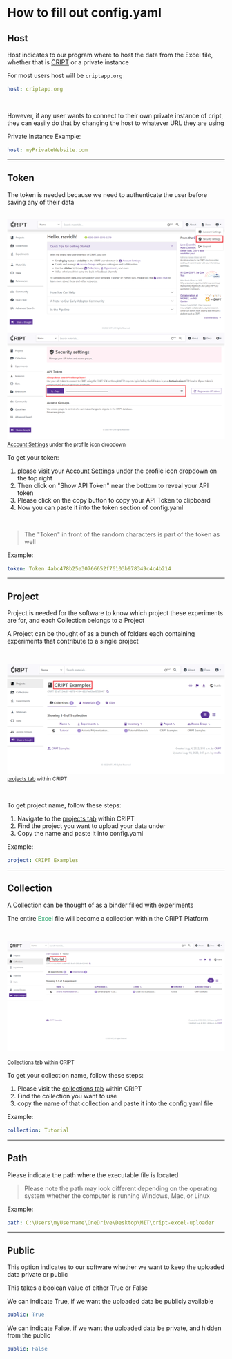 # How to fill out config.yaml

## Host

Host indicates to our program where to host the data from the Excel file, whether that is
<a href="https://criptapp.org/">CRIPT</a> or a private instance

For most users host will be `criptapp.org`

```yaml
host: criptapp.org
```

<br>

However, if any user wants to connect to their own private instance of cript, they can easily do that by changing the
host to whatever URL they are using

Private Instance Example:

```yaml
host: myPrivateWebsite.com
```

---

## Token

The token is needed because we need to authenticate the user before saving any of their data

<br>

<img class="screenshot-border" src="../docs_assets/filling_out_config/cript_login_screen_for_token.png" alt="Screenshot of CRIPT login screen">
<img class="screenshot-border" src="../docs_assets/filling_out_config/api_token_page.png" alt="Screenshot of CRIPT security page where API token is found">


<small>
   <a href="https://criptapp.org/security/">Account Settings</a> under the profile icon dropdown
</small>

<br>

To get your token:

1. please visit your <a href="https://criptapp.org/settings/">Account Settings</a> under the profile icon dropdown on
   the top right
2. Then click on "Show API Token" near the bottom to reveal your API token
3. Please click on the copy button to copy your API Token to clipboard
4. Now you can paste it into the token section of config.yaml

<br>

> The "Token" in front of the random characters is part of the token as well


Example:

```yaml
token: Token 4abc478b25e30766652f76103b978349c4c4b214
```

---

## Project

Project is needed for the software to know which project these experiments are for, and each Collection belongs to a
Project

A Project can be thought of as a bunch of folders each containing experiments that contribute to a single project

<br>

<img class="screenshot-border" src="../docs_assets/filling_out_config/project_name_screenshot.png"
alt="Screenshot of project screen within CRIPT">
<small>
<a href="https://criptapp.org/project/">projects tab</a> within CRIPT
</small>


<br>

To get project name, follow these steps:

1. Navigate to the <a href="https://criptapp.org/project/">projects tab</a> within CRIPT
2. Find the project you want to upload your data under
3. Copy the name and paste it into config.yaml

Example:

```yaml
project: CRIPT Examples
```

---

## Collection

A Collection can be thought of as a binder filled with experiments

The entire <span style="color: #21a366">Excel</span> file will become a collection within the CRIPT Platform

<br>

<img class="screenshot-border" src="../docs_assets/filling_out_config/collections_name_screenshot.png"
alt="Screenshot of project screen within CRIPT">

<small>
   <a href="https://criptapp.org/collection/">Collections tab</a> within CRIPT
</small>

<br>

To get your collection name, follow these steps:

1. Please visit the <a href="https://criptapp.org/collection/">collections tab</a> within CRIPT
2. Find the collection you want to use
3. copy the name of that collection and paste it into the config.yaml file

Example:

```yaml
collection: Tutorial
```

---

## Path

Please indicate the path where the executable file is located

> Please note the path may look different depending on the operating system whether the computer is running Windows,
> Mac, or Linux

Example:

```yaml
path: C:\Users\myUsername\OneDrive\Desktop\MIT\cript-excel-uploader
```

---

## Public

This option indicates to our software whether we want to keep the uploaded data private or public

This takes a boolean value of either True or False

We can indicate True, if we want the uploaded data be publicly available

```yaml
public: True
```

We can indicate False, if we want the uploaded data be private, and hidden from the public

```yaml
public: False
```

<br> <br>
